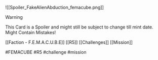![[Spoiler_FakeAlienAbduction_femacube.png]]



> [!warning] 
> This Card is a Spoiler and might still be subject to change till mint date. 
> Might Contain Mistakes!


[[Faction - F.E.M.A.C.U.B.E]]
[[R5]]
[[Challenges]]
[[Mission]]

#FEMACUBE #R5 #challenge #mission